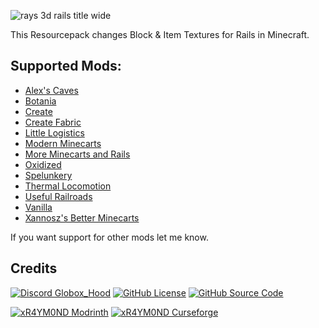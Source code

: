 ![rays 3d rails title wide](https://cdn.modrinth.com/data/cached_images/c885633094ef88e97e1f378bf659c6d26e68d248.png)

This Resourcepack changes Block & Item Textures for Rails in Minecraft.

## Supported Mods:

- [Alex's Caves](https://modrinth.com/mod/alexs-caves)
- [Botania](https://modrinth.com/mod/botania)
- [Create](https://modrinth.com/mod/create)
- [Create Fabric](https://modrinth.com/mod/create-fabric)
- [Little Logistics](https://modrinth.com/mod/little-logistics)
- [Modern Minecarts](https://www.curseforge.com/minecraft/mc-mods/modernminecarts)
- [More Minecarts and Rails](https://www.curseforge.com/minecraft/mc-mods/more-minecarts)
- [Oxidized](https://modrinth.com/mod/oxidized)
- [Spelunkery](https://modrinth.com/mod/spelunkery)
- [Thermal Locomotion](https://modrinth.com/mod/thermal-locomotion)
- [Useful Railroads](https://www.curseforge.com/minecraft/mc-mods/useful-railroads)
- [Vanilla](https://minecraft.wiki/w/Rail)
- [Xannosz's Better Minecarts](https://www.curseforge.com/minecraft/mc-mods/xannoszs-better-minecarts)

If you want support for other mods let me know.  

## Credits

<a href="https://discord.gg/2peBqWRwVp" target="_blank">
<img alt="Discord Globox_Hood" src="https://img.shields.io/discord/745451299713056791?color=7289DA&label=DISCORD&logo=discord&logoColor=white&style=for-the-badge"></a>
<a href="https://github.com/xR4YM0ND/RAYs-3D-Rails/blob/main/LICENSE" target="_blank">
<img alt="GitHub License" src="https://img.shields.io/github/license/xR4YM0ND/RAYs-3D-Rails?style=for-the-badge"></a>
<a href="https://github.com/xR4YM0ND/RAYs-3D-Rails" target="_blank">
<img alt="GitHub Source Code" src="https://img.shields.io/badge/Github-Source_Code-lightgrey?style=for-the-badge"></a>
<p></p>
<a href="https://modrinth.com/user/xR4YM0ND" target="_blank">
<img alt="xR4YM0ND Modrinth" src="https://img.shields.io/badge/Modrinth-xR4YM0ND-1bd96a?style=for-the-badge"></a>
<a href="https://legacy.curseforge.com/members/spigotde/projects" target="_blank"><img alt="xR4YM0ND Curseforge" src="https://img.shields.io/badge/Curseforge-xR4YM0ND-f16436?style=for-the-badge"></a>
